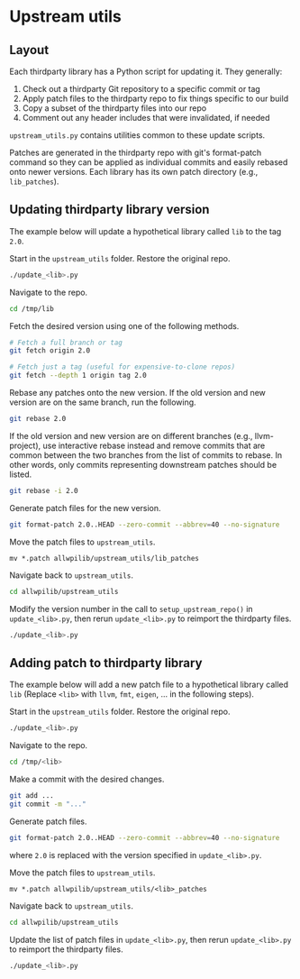 # Upstream utils

## Layout

Each thirdparty library has a Python script for updating it. They generally:

1. Check out a thirdparty Git repository to a specific commit or tag
2. Apply patch files to the thirdparty repo to fix things specific to our build
3. Copy a subset of the thirdparty files into our repo
4. Comment out any header includes that were invalidated, if needed

`upstream_utils.py` contains utilities common to these update scripts.

Patches are generated in the thirdparty repo with git's format-patch command so
they can be applied as individual commits and easily rebased onto newer
versions. Each library has its own patch directory (e.g., `lib_patches`).

## Updating thirdparty library version

The example below will update a hypothetical library called `lib` to the tag
`2.0`.

Start in the `upstream_utils` folder. Restore the original repo.
```bash
./update_<lib>.py
```

Navigate to the repo.
```bash
cd /tmp/lib
```

Fetch the desired version using one of the following methods.
```bash
# Fetch a full branch or tag
git fetch origin 2.0

# Fetch just a tag (useful for expensive-to-clone repos)
git fetch --depth 1 origin tag 2.0
```

Rebase any patches onto the new version. If the old version and new version are
on the same branch, run the following.
```bash
git rebase 2.0
```

If the old version and new version are on different branches (e.g.,
llvm-project), use interactive rebase instead and remove commits that are common
between the two branches from the list of commits to rebase. In other words,
only commits representing downstream patches should be listed.
```bash
git rebase -i 2.0
```

Generate patch files for the new version.
```bash
git format-patch 2.0..HEAD --zero-commit --abbrev=40 --no-signature
```

Move the patch files to `upstream_utils`.
```
mv *.patch allwpilib/upstream_utils/lib_patches
```

Navigate back to `upstream_utils`.
```bash
cd allwpilib/upstream_utils
```

Modify the version number in the call to `setup_upstream_repo()` in
`update_<lib>.py`, then rerun `update_<lib>.py` to reimport the thirdparty
files.
```bash
./update_<lib>.py
```

## Adding patch to thirdparty library

The example below will add a new patch file to a hypothetical library called
`lib` (Replace `<lib>` with `llvm`, `fmt`, `eigen`, ... in the following steps).

Start in the `upstream_utils` folder. Restore the original repo.
```bash
./update_<lib>.py
```

Navigate to the repo.
```bash
cd /tmp/<lib>
```

Make a commit with the desired changes.
```bash
git add ...
git commit -m "..."
```

Generate patch files.
```bash
git format-patch 2.0..HEAD --zero-commit --abbrev=40 --no-signature
```
where `2.0` is replaced with the version specified in `update_<lib>.py`.

Move the patch files to `upstream_utils`.
```
mv *.patch allwpilib/upstream_utils/<lib>_patches
```

Navigate back to `upstream_utils`.
```bash
cd allwpilib/upstream_utils
```

Update the list of patch files in `update_<lib>.py`, then rerun
`update_<lib>.py` to reimport the thirdparty files.
```bash
./update_<lib>.py
```
